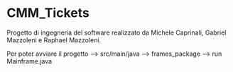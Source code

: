 # CMM_Tickets

Progetto di ingegneria del software realizzato da Michele Caprinali, Gabriel Mazzoleni e Raphael Mazzoleni.

Per poter avviare il progetto --> src/main/java --> frames_package --> run Mainframe.java
